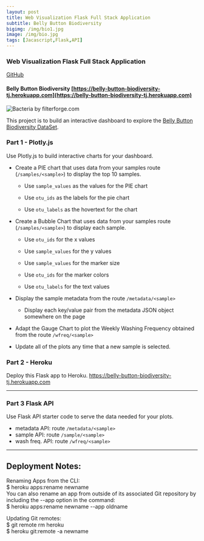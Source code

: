 ```yaml
---
layout: post
title: Web Visualization Flask Full Stack Application
subtitle: Belly Button Biodiversity
bigimg: /img/bio1.jpg
image: /img/bio.jpg
tags: [Jacascript,Flask,API]
---
```



### Web Visualization Flask Full Stack Application
   [GitHub](https://github.com/Pyligent/belly_button_biodiversity)   
   
#### Belly Button Biodiversity  [https://belly-button-biodiversity-tj.herokuapp.com](https://belly-button-biodiversity-tj.herokuapp.com)

![Bacteria by filterforge.com](http://robdunnlab.com/wp-content/uploads/microbes-sem.jpg)

This project is to build an interactive dashboard to explore the [Belly Button Biodiversity DataSet](http://robdunnlab.com/projects/belly-button-biodiversity/).

### Part 1 - Plotly.js

Use Plotly.js to build interactive charts for your dashboard.

* Create a PIE chart that uses data from your samples route (`/samples/<sample>`) to display the top 10 samples.

  * Use `sample_values` as the values for the PIE chart

  * Use `otu_ids` as the labels for the pie chart

  * Use `otu_labels` as the hovertext for the chart


* Create a Bubble Chart that uses data from your samples route (`/samples/<sample>`) to display each sample.

  * Use `otu_ids` for the x values

  * Use `sample_values` for the y values

  * Use `sample_values` for the marker size

  * Use `otu_ids` for the marker colors

  * Use `otu_labels` for the text values


* Display the sample metadata from the route `/metadata/<sample>`

  * Display each key/value pair from the metadata JSON object somewhere on the page

* Adapt the Gauge Chart to plot the Weekly Washing Frequency obtained from the route `/wfreq/<sample>`


* Update all of the plots any time that a new sample is selected.


### Part 2 - Heroku

Deploy this Flask app to Heroku. <https://belly-button-biodiversity-tj.herokuapp.com>


- - -

### Part 3 Flask API

Use Flask API starter code to serve the data needed for your plots.

*  metadata API: route `/metadata/<sample>`
*  sample API: route `/sample/<sample>`
*  wash freq. API: route `/wfreq/<sample>`


- - -


## Deployment Notes:
Renaming Apps from the CLI:    
$ heroku apps:rename newname     
You can also rename an app from outside of its associated Git repository by including the --app option in the command:    
$ heroku apps:rename newname --app oldname    

Updating Git remotes:    
$ git remote rm heroku    
$ heroku git:remote -a newname    

